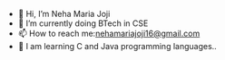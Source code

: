 - 👋 Hi, I’m Neha Maria Joji
- 🌱 I’m currently doing BTech in CSE
- 📫 How to reach me:nehamariajoji16@gmail.com
- 📖 I am learning C and Java programming languages..

<!---
Nehamariaj/Nehamariaj is a ✨ special ✨ repository because its `README.md` (this file) appears on your GitHub profile.
You can click the Preview link to take a look at your changes.
--->
